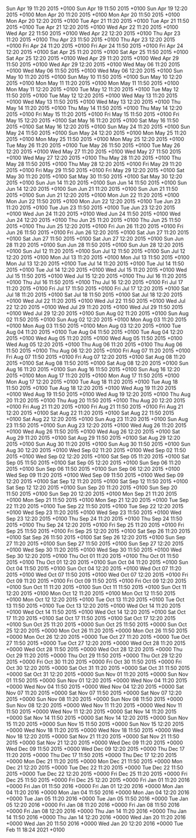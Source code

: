 Sun Apr 19 11:20 2015 +0100
Sun Apr 19 11:50 2015 +0100
Sun Apr 19 12:20 2015 +0100
Mon Apr 20 11:20 2015 +0100
Mon Apr 20 11:50 2015 +0100
Mon Apr 20 12:20 2015 +0100
Tue Apr 21 11:20 2015 +0100
Tue Apr 21 11:50 2015 +0100
Tue Apr 21 12:20 2015 +0100
Wed Apr 22 11:20 2015 +0100
Wed Apr 22 11:50 2015 +0100
Wed Apr 22 12:20 2015 +0100
Thu Apr 23 11:20 2015 +0100
Thu Apr 23 11:50 2015 +0100
Thu Apr 23 12:20 2015 +0100
Fri Apr 24 11:20 2015 +0100
Fri Apr 24 11:50 2015 +0100
Fri Apr 24 12:20 2015 +0100
Sat Apr 25 11:20 2015 +0100
Sat Apr 25 11:50 2015 +0100
Sat Apr 25 12:20 2015 +0100
Wed Apr 29 11:20 2015 +0100
Wed Apr 29 11:50 2015 +0100
Wed Apr 29 12:20 2015 +0100
Wed May 06 11:20 2015 +0100
Wed May 06 11:50 2015 +0100
Wed May 06 12:20 2015 +0100
Sun May 10 11:20 2015 +0100
Sun May 10 11:50 2015 +0100
Sun May 10 12:20 2015 +0100
Mon May 11 11:20 2015 +0100
Mon May 11 11:50 2015 +0100
Mon May 11 12:20 2015 +0100
Tue May 12 11:20 2015 +0100
Tue May 12 11:50 2015 +0100
Tue May 12 12:20 2015 +0100
Wed May 13 11:20 2015 +0100
Wed May 13 11:50 2015 +0100
Wed May 13 12:20 2015 +0100
Thu May 14 11:20 2015 +0100
Thu May 14 11:50 2015 +0100
Thu May 14 12:20 2015 +0100
Fri May 15 11:20 2015 +0100
Fri May 15 11:50 2015 +0100
Fri May 15 12:20 2015 +0100
Sat May 16 11:20 2015 +0100
Sat May 16 11:50 2015 +0100
Sat May 16 12:20 2015 +0100
Sun May 24 11:20 2015 +0100
Sun May 24 11:50 2015 +0100
Sun May 24 12:20 2015 +0100
Mon May 25 11:20 2015 +0100
Mon May 25 11:50 2015 +0100
Mon May 25 12:20 2015 +0100
Tue May 26 11:20 2015 +0100
Tue May 26 11:50 2015 +0100
Tue May 26 12:20 2015 +0100
Wed May 27 11:20 2015 +0100
Wed May 27 11:50 2015 +0100
Wed May 27 12:20 2015 +0100
Thu May 28 11:20 2015 +0100
Thu May 28 11:50 2015 +0100
Thu May 28 12:20 2015 +0100
Fri May 29 11:20 2015 +0100
Fri May 29 11:50 2015 +0100
Fri May 29 12:20 2015 +0100
Sat May 30 11:20 2015 +0100
Sat May 30 11:50 2015 +0100
Sat May 30 12:20 2015 +0100
Sun Jun 14 11:20 2015 +0100
Sun Jun 14 11:50 2015 +0100
Sun Jun 14 12:20 2015 +0100
Sun Jun 21 11:20 2015 +0100
Sun Jun 21 11:50 2015 +0100
Sun Jun 21 12:20 2015 +0100
Mon Jun 22 11:20 2015 +0100
Mon Jun 22 11:50 2015 +0100
Mon Jun 22 12:20 2015 +0100
Tue Jun 23 11:20 2015 +0100
Tue Jun 23 11:50 2015 +0100
Tue Jun 23 12:20 2015 +0100
Wed Jun 24 11:20 2015 +0100
Wed Jun 24 11:50 2015 +0100
Wed Jun 24 12:20 2015 +0100
Thu Jun 25 11:20 2015 +0100
Thu Jun 25 11:50 2015 +0100
Thu Jun 25 12:20 2015 +0100
Fri Jun 26 11:20 2015 +0100
Fri Jun 26 11:50 2015 +0100
Fri Jun 26 12:20 2015 +0100
Sat Jun 27 11:20 2015 +0100
Sat Jun 27 11:50 2015 +0100
Sat Jun 27 12:20 2015 +0100
Sun Jun 28 11:20 2015 +0100
Sun Jun 28 11:50 2015 +0100
Sun Jun 28 12:20 2015 +0100
Sun Jul 12 11:20 2015 +0100
Sun Jul 12 11:50 2015 +0100
Sun Jul 12 12:20 2015 +0100
Mon Jul 13 11:20 2015 +0100
Mon Jul 13 11:50 2015 +0100
Mon Jul 13 12:20 2015 +0100
Tue Jul 14 11:20 2015 +0100
Tue Jul 14 11:50 2015 +0100
Tue Jul 14 12:20 2015 +0100
Wed Jul 15 11:20 2015 +0100
Wed Jul 15 11:50 2015 +0100
Wed Jul 15 12:20 2015 +0100
Thu Jul 16 11:20 2015 +0100
Thu Jul 16 11:50 2015 +0100
Thu Jul 16 12:20 2015 +0100
Fri Jul 17 11:20 2015 +0100
Fri Jul 17 11:50 2015 +0100
Fri Jul 17 12:20 2015 +0100
Sat Jul 18 11:20 2015 +0100
Sat Jul 18 11:50 2015 +0100
Sat Jul 18 12:20 2015 +0100
Wed Jul 22 11:20 2015 +0100
Wed Jul 22 11:50 2015 +0100
Wed Jul 22 12:20 2015 +0100
Wed Jul 29 11:20 2015 +0100
Wed Jul 29 11:50 2015 +0100
Wed Jul 29 12:20 2015 +0100
Sun Aug 02 11:20 2015 +0100
Sun Aug 02 11:50 2015 +0100
Sun Aug 02 12:20 2015 +0100
Mon Aug 03 11:20 2015 +0100
Mon Aug 03 11:50 2015 +0100
Mon Aug 03 12:20 2015 +0100
Tue Aug 04 11:20 2015 +0100
Tue Aug 04 11:50 2015 +0100
Tue Aug 04 12:20 2015 +0100
Wed Aug 05 11:20 2015 +0100
Wed Aug 05 11:50 2015 +0100
Wed Aug 05 12:20 2015 +0100
Thu Aug 06 11:20 2015 +0100
Thu Aug 06 11:50 2015 +0100
Thu Aug 06 12:20 2015 +0100
Fri Aug 07 11:20 2015 +0100
Fri Aug 07 11:50 2015 +0100
Fri Aug 07 12:20 2015 +0100
Sat Aug 08 11:20 2015 +0100
Sat Aug 08 11:50 2015 +0100
Sat Aug 08 12:20 2015 +0100
Sun Aug 16 11:20 2015 +0100
Sun Aug 16 11:50 2015 +0100
Sun Aug 16 12:20 2015 +0100
Mon Aug 17 11:20 2015 +0100
Mon Aug 17 11:50 2015 +0100
Mon Aug 17 12:20 2015 +0100
Tue Aug 18 11:20 2015 +0100
Tue Aug 18 11:50 2015 +0100
Tue Aug 18 12:20 2015 +0100
Wed Aug 19 11:20 2015 +0100
Wed Aug 19 11:50 2015 +0100
Wed Aug 19 12:20 2015 +0100
Thu Aug 20 11:20 2015 +0100
Thu Aug 20 11:50 2015 +0100
Thu Aug 20 12:20 2015 +0100
Fri Aug 21 11:20 2015 +0100
Fri Aug 21 11:50 2015 +0100
Fri Aug 21 12:20 2015 +0100
Sat Aug 22 11:20 2015 +0100
Sat Aug 22 11:50 2015 +0100
Sat Aug 22 12:20 2015 +0100
Sun Aug 23 11:20 2015 +0100
Sun Aug 23 11:50 2015 +0100
Sun Aug 23 12:20 2015 +0100
Wed Aug 26 11:20 2015 +0100
Wed Aug 26 11:50 2015 +0100
Wed Aug 26 12:20 2015 +0100
Sat Aug 29 11:20 2015 +0100
Sat Aug 29 11:50 2015 +0100
Sat Aug 29 12:20 2015 +0100
Sun Aug 30 11:20 2015 +0100
Sun Aug 30 11:50 2015 +0100
Sun Aug 30 12:20 2015 +0100
Wed Sep 02 11:20 2015 +0100
Wed Sep 02 11:50 2015 +0100
Wed Sep 02 12:20 2015 +0100
Sat Sep 05 11:20 2015 +0100
Sat Sep 05 11:50 2015 +0100
Sat Sep 05 12:20 2015 +0100
Sun Sep 06 11:20 2015 +0100
Sun Sep 06 11:50 2015 +0100
Sun Sep 06 12:20 2015 +0100
Wed Sep 09 11:20 2015 +0100
Wed Sep 09 11:50 2015 +0100
Wed Sep 09 12:20 2015 +0100
Sat Sep 12 11:20 2015 +0100
Sat Sep 12 11:50 2015 +0100
Sat Sep 12 12:20 2015 +0100
Sun Sep 20 11:20 2015 +0100
Sun Sep 20 11:50 2015 +0100
Sun Sep 20 12:20 2015 +0100
Mon Sep 21 11:20 2015 +0100
Mon Sep 21 11:50 2015 +0100
Mon Sep 21 12:20 2015 +0100
Tue Sep 22 11:20 2015 +0100
Tue Sep 22 11:50 2015 +0100
Tue Sep 22 12:20 2015 +0100
Wed Sep 23 11:20 2015 +0100
Wed Sep 23 11:50 2015 +0100
Wed Sep 23 12:20 2015 +0100
Thu Sep 24 11:20 2015 +0100
Thu Sep 24 11:50 2015 +0100
Thu Sep 24 12:20 2015 +0100
Fri Sep 25 11:20 2015 +0100
Fri Sep 25 11:50 2015 +0100
Fri Sep 25 12:20 2015 +0100
Sat Sep 26 11:20 2015 +0100
Sat Sep 26 11:50 2015 +0100
Sat Sep 26 12:20 2015 +0100
Sun Sep 27 11:20 2015 +0100
Sun Sep 27 11:50 2015 +0100
Sun Sep 27 12:20 2015 +0100
Wed Sep 30 11:20 2015 +0100
Wed Sep 30 11:50 2015 +0100
Wed Sep 30 12:20 2015 +0100
Thu Oct 01 11:20 2015 +0100
Thu Oct 01 11:50 2015 +0100
Thu Oct 01 12:20 2015 +0100
Sun Oct 04 11:20 2015 +0100
Sun Oct 04 11:50 2015 +0100
Sun Oct 04 12:20 2015 +0100
Wed Oct 07 11:20 2015 +0100
Wed Oct 07 11:50 2015 +0100
Wed Oct 07 12:20 2015 +0100
Fri Oct 09 11:20 2015 +0100
Fri Oct 09 11:50 2015 +0100
Fri Oct 09 12:20 2015 +0100
Sun Oct 11 11:20 2015 +0100
Sun Oct 11 11:50 2015 +0100
Sun Oct 11 12:20 2015 +0100
Mon Oct 12 11:20 2015 +0100
Mon Oct 12 11:50 2015 +0100
Mon Oct 12 12:20 2015 +0100
Tue Oct 13 11:20 2015 +0100
Tue Oct 13 11:50 2015 +0100
Tue Oct 13 12:20 2015 +0100
Wed Oct 14 11:20 2015 +0100
Wed Oct 14 11:50 2015 +0100
Wed Oct 14 12:20 2015 +0100
Sat Oct 17 11:20 2015 +0100
Sat Oct 17 11:50 2015 +0100
Sat Oct 17 12:20 2015 +0100
Sun Oct 25 11:20 2015 +0000
Sun Oct 25 11:50 2015 +0000
Sun Oct 25 12:20 2015 +0000
Mon Oct 26 11:20 2015 +0000
Mon Oct 26 11:50 2015 +0000
Mon Oct 26 12:20 2015 +0000
Tue Oct 27 11:20 2015 +0000
Tue Oct 27 11:50 2015 +0000
Tue Oct 27 12:20 2015 +0000
Wed Oct 28 11:20 2015 +0000
Wed Oct 28 11:50 2015 +0000
Wed Oct 28 12:20 2015 +0000
Thu Oct 29 11:20 2015 +0000
Thu Oct 29 11:50 2015 +0000
Thu Oct 29 12:20 2015 +0000
Fri Oct 30 11:20 2015 +0000
Fri Oct 30 11:50 2015 +0000
Fri Oct 30 12:20 2015 +0000
Sat Oct 31 11:20 2015 +0000
Sat Oct 31 11:50 2015 +0000
Sat Oct 31 12:20 2015 +0000
Sun Nov 01 11:20 2015 +0000
Sun Nov 01 11:50 2015 +0000
Sun Nov 01 12:20 2015 +0000
Wed Nov 04 11:20 2015 +0000
Wed Nov 04 11:50 2015 +0000
Wed Nov 04 12:20 2015 +0000
Sat Nov 07 11:20 2015 +0000
Sat Nov 07 11:50 2015 +0000
Sat Nov 07 12:20 2015 +0000
Sun Nov 08 11:20 2015 +0000
Sun Nov 08 11:50 2015 +0000
Sun Nov 08 12:20 2015 +0000
Wed Nov 11 11:20 2015 +0000
Wed Nov 11 11:50 2015 +0000
Wed Nov 11 12:20 2015 +0000
Sat Nov 14 11:20 2015 +0000
Sat Nov 14 11:50 2015 +0000
Sat Nov 14 12:20 2015 +0000
Sun Nov 15 11:20 2015 +0000
Sun Nov 15 11:50 2015 +0000
Sun Nov 15 12:20 2015 +0000
Wed Nov 18 11:20 2015 +0000
Wed Nov 18 11:50 2015 +0000
Wed Nov 18 12:20 2015 +0000
Sat Nov 21 11:20 2015 +0000
Sat Nov 21 11:50 2015 +0000
Sat Nov 21 12:20 2015 +0000
Wed Dec 09 11:20 2015 +0000
Wed Dec 09 11:50 2015 +0000
Wed Dec 09 12:20 2015 +0000
Thu Dec 17 11:20 2015 +0000
Thu Dec 17 11:50 2015 +0000
Thu Dec 17 12:20 2015 +0000
Mon Dec 21 11:20 2015 +0000
Mon Dec 21 11:50 2015 +0000
Mon Dec 21 12:20 2015 +0000
Tue Dec 22 11:20 2015 +0000
Tue Dec 22 11:50 2015 +0000
Tue Dec 22 12:20 2015 +0000
Fri Dec 25 11:20 2015 +0000
Fri Dec 25 11:50 2015 +0000
Fri Dec 25 12:20 2015 +0000
Fri Jan 01 11:20 2016 +0000
Fri Jan 01 11:50 2016 +0000
Fri Jan 01 12:20 2016 +0000
Mon Jan 04 11:20 2016 +0000
Mon Jan 04 11:50 2016 +0000
Mon Jan 04 12:20 2016 +0000
Tue Jan 05 11:20 2016 +0000
Tue Jan 05 11:50 2016 +0000
Tue Jan 05 12:20 2016 +0000
Fri Jan 08 11:20 2016 +0000
Fri Jan 08 11:50 2016 +0000
Fri Jan 08 12:20 2016 +0000
Thu Jan 14 11:20 2016 +0000
Thu Jan 14 11:50 2016 +0000
Thu Jan 14 12:20 2016 +0000
Wed Jan 20 11:20 2016 +0000
Wed Jan 20 11:50 2016 +0000
Wed Jan 20 12:20 2016 +0000
Tue Feb 11 18:24 2021 +0100
